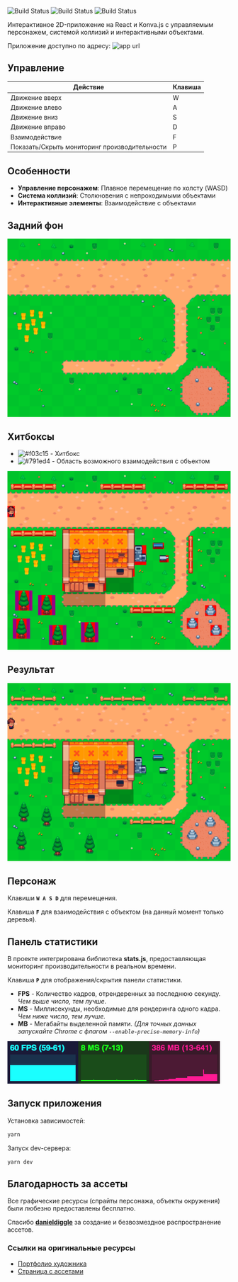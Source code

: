 ![Build Status](https://img.shields.io/badge/React-19.1-61DAFB?logo=react) ![Build Status](https://img.shields.io/badge/TypeScript-5.8-007ACC?logo=typescript) ![Build Status](https://img.shields.io/badge/Konva.js-9.3-00AEFF)

Интерактивное 2D-приложение на React и Konva.js с управляемым персонажем, системой коллизий и интерактивными объектами.

Приложение доступно по адресу: ![app url](https://bizki1337.github.io/conva)

## Управление

| Действие                                      | Клавиша |
| --------------------------------------------- | ------- |
| Движение вверх                                | W       |
| Движение влево                                | A       |
| Движение вниз                                 | S       |
| Движение вправо                               | D       |
| Взаимодействие                                | F       |
| Показать/Скрыть мониторинг производительности | P       |

## Особенности

- **Управление персонажем**: Плавное перемещение по холсту (WASD)
- **Система коллизий**: Столкновения с непроходимыми объектами
- **Интерактивные элементы**: Взаимодействие с объектами

## Задний фон

![background](https://github.com/Bizki1337/conva/blob/main/public/background.png)

## Хитбоксы

- ![#f03c15](https://placehold.co/15x15/f03c15/f03c15.png) - Хитбокс
- ![#791ed4](https://placehold.co/15x15/791ed4/791ed4.png) - Область возможного взаимодействия с объектом

![background](https://github.com/Bizki1337/conva/blob/main/public/hitbox.png)

## Результат

![background](https://github.com/Bizki1337/conva/blob/main/public/map.png)

## Персонаж

Клавиши **`W A S D`** для перемещения.

Клавиша **`F`** для взаимодействия с объектом (на данный момент только деревья).

## Панель статистики

В проекте интегрирована библиотека **stats.js**, предоставляющая мониторинг производительности в реальном времени.

Клавиша **`P`** для отображения/скрытия панели статистики.

- **FPS** - Количество кадров, отрендеренных за последнюю секунду. _Чем выше число, тем лучше._
- **MS** - Миллисекунды, необходимые для рендеринга одного кадра. _Чем ниже число, тем лучше._
- **MB** - Мегабайты выделенной памяти. _(Для точных данных запускайте Chrome с флагом `--enable-precise-memory-info`)_

![fps.png](https://github.com/Bizki1337/conva/blob/main/public/fps.png)![ms.png](https://github.com/Bizki1337/conva/blob/main/public/ms.png)![mb.png](https://github.com/Bizki1337/conva/blob/main/public/mb.png)

## Запуск приложения

Установка зависимостей:

```sh
yarn
```

Запуск dev-сервера:

```sh
yarn dev
```

## Благодарность за ассеты

Все графические ресурсы (спрайты персонажа, объекты окружения) были любезно предоставлены бесплатно.

Спасибо [**danieldiggle**](https://itch.io/profile/danieldiggle) за создание и безвозмездное распространение ассетов.

### Ссылки на оригинальные ресурсы

- [Портфолио художника](https://itch.io/profile/danieldiggle)
- [Страница с ассетами](https://danieldiggle.itch.io/sunnyside)
